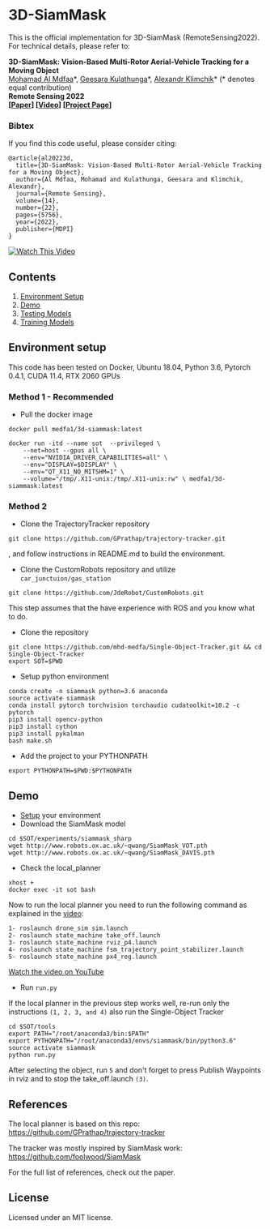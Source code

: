 # 3D-SiamMask


This is the official implementation for 3D-SiamMask (RemoteSensing2022). For technical details, please refer to:

**3D-SiamMask: Vision-Based Multi-Rotor Aerial-Vehicle Tracking for a Moving Object** <br />
[Mohamad Al Mdfaa](https://mhd-medfa.github.io/)\*, [Geesara Kulathunga](https://scholar.google.ru/citations?user=6VtrN-MAAAAJ&hl=en)\*, [Alexandr Klimchik](https://scholar.google.fr/citations?user=KLpMBj0AAAAJ&hl=en)\* (\* denotes equal contribution) <br />
**Remote Sensing 2022** <br />
**[[Paper](https://www.mdpi.com/1945298)] [[Video](https://youtu.be/za2jyAssKWE)] [[Project Page](https://sites.google.com/view/3d-siammask/home)]** <br />


### Bibtex
If you find this code useful, please consider citing:

```
@article{al20223d,
  title={3D-SiamMask: Vision-Based Multi-Rotor Aerial-Vehicle Tracking for a Moving Object},
  author={Al Mdfaa, Mohamad and Kulathunga, Geesara and Klimchik, Alexandr},
  journal={Remote Sensing},
  volume={14},
  number={22},
  pages={5756},
  year={2022},
  publisher={MDPI}
}

```

[![Watch This Video](https://img.youtube.com/vi/za2jyAssKWE/0.jpg)](https://youtu.be/za2jyAssKWE)

## Contents
1. [Environment Setup](#environment-setup)
2. [Demo](#demo)
3. [Testing Models](#testing-models)
4. [Training Models](#training-models)

## Environment setup
This code has been tested on Docker, Ubuntu 18.04, Python 3.6, Pytorch 0.4.1, CUDA 11.4, RTX 2060 GPUs

### **Method 1 - Recommended**
- Pull the docker image

```shell
docker pull medfa1/3d-siammask:latest
```

```shell
docker run -itd --name sot  --privileged \
    --net=host --gpus all \
    --env="NVIDIA_DRIVER_CAPABILITIES=all" \
    --env="DISPLAY=$DISPLAY" \
    --env="QT_X11_NO_MITSHM=1" \
    --volume="/tmp/.X11-unix:/tmp/.X11-unix:rw" \ medfa1/3d-siammask:latest
```

### **Method 2**
- Clone the TrajectoryTracker repository

```shell
git clone https://github.com/GPrathap/trajectory-tracker.git
```
, and follow instructions in README.md to build the environment.

- Clone the CustomRobots repository and utilize `car_junctuion/gas_station`

```shell
git clone https://github.com/JdeRobot/CustomRobots.git
```
This step assumes that the have experience with ROS and you know what to do.

- Clone the repository 
```shell
git clone https://github.com/mhd-medfa/Single-Object-Tracker.git && cd Single-Object-Tracker
export SOT=$PWD
```
- Setup python environment
```
conda create -n siammask python=3.6 anaconda
source activate siammask
conda install pytorch torchvision torchaudio cudatoolkit=10.2 -c pytorch
pip3 install opencv-python
pip3 install cython
pip3 install pykalman
bash make.sh
```
- Add the project to your PYTHONPATH
```
export PYTHONPATH=$PWD:$PYTHONPATH
```

## Demo
- [Setup](#environment-setup) your environment
- Download the SiamMask model
```shell
cd $SOT/experiments/siammask_sharp
wget http://www.robots.ox.ac.uk/~qwang/SiamMask_VOT.pth
wget http://www.robots.ox.ac.uk/~qwang/SiamMask_DAVIS.pth
```
- Check the local_planner
```shell
xhost +
docker exec -it sot bash
```

Now to run the local planner you need to run the following command as explained in the [video](https://www.youtube.com/watch?v=12MtXTtKRBE):
```
1- roslaunch drone_sim sim.launch
2- roslaunch state_machine take_off.launch
3- roslaunch state_machine rviz_p4.launch
4- roslaunch state_machine fsm_trajectory_point_stabilizer.launch
5- roslaunch state_machine px4_reg.launch
```
[Watch the video on YouTube](https://www.youtube.com/watch?v=12MtXTtKRBE)

- Run `run.py`

If the local planner in the previous step works well, re-run only the instructions `(1, 2, 3, and 4)` also run the Single-Object Tracker

```shell
cd $SOT/tools
export PATH="/root/anaconda3/bin:$PATH"
export PYTHONPATH="/root/anaconda3/envs/siammask/bin/python3.6"
source activate siammask
python run.py
```
After selecting the object, run `5` and don't forget to press Publish Waypoints in rviz and to stop the take_off.launch `(3)`.

## References
The local planner is based on this repo:
https://github.com/GPrathap/trajectory-tracker

The tracker was mostly inspired by SiamMask work:
https://github.com/foolwood/SiamMask

For the full list of  references, check out the paper.
## License
Licensed under an MIT license.


